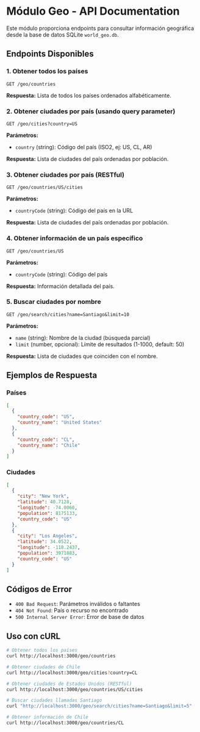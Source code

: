 # Módulo Geo - API Documentation

Este módulo proporciona endpoints para consultar información geográfica desde la base de datos SQLite `world_geo.db`.

## Endpoints Disponibles

### 1. Obtener todos los países
```
GET /geo/countries
```
**Respuesta:** Lista de todos los países ordenados alfabéticamente.

### 2. Obtener ciudades por país (usando query parameter)
```
GET /geo/cities?country=US
```
**Parámetros:**
- `country` (string): Código del país (ISO2, ej: US, CL, AR)

**Respuesta:** Lista de ciudades del país ordenadas por población.

### 3. Obtener ciudades por país (RESTful)
```
GET /geo/countries/US/cities
```
**Parámetros:**
- `countryCode` (string): Código del país en la URL

**Respuesta:** Lista de ciudades del país ordenadas por población.

### 4. Obtener información de un país específico
```
GET /geo/countries/US
```
**Parámetros:**
- `countryCode` (string): Código del país

**Respuesta:** Información detallada del país.

### 5. Buscar ciudades por nombre
```
GET /geo/search/cities?name=Santiago&limit=10
```
**Parámetros:**
- `name` (string): Nombre de la ciudad (búsqueda parcial)
- `limit` (number, opcional): Límite de resultados (1-1000, default: 50)

**Respuesta:** Lista de ciudades que coinciden con el nombre.

## Ejemplos de Respuesta

### Países
```json
[
  {
    "country_code": "US",
    "country_name": "United States"
  },
  {
    "country_code": "CL",
    "country_name": "Chile"
  }
]
```

### Ciudades
```json
[
  {
    "city": "New York",
    "latitude": 40.7128,
    "longitude": -74.0060,
    "population": 8175133,
    "country_code": "US"
  },
  {
    "city": "Los Angeles",
    "latitude": 34.0522,
    "longitude": -118.2437,
    "population": 3971883,
    "country_code": "US"
  }
]
```

## Códigos de Error

- `400 Bad Request`: Parámetros inválidos o faltantes
- `404 Not Found`: País o recurso no encontrado
- `500 Internal Server Error`: Error de base de datos

## Uso con cURL

```bash
# Obtener todos los países
curl http://localhost:3000/geo/countries

# Obtener ciudades de Chile
curl http://localhost:3000/geo/cities?country=CL

# Obtener ciudades de Estados Unidos (RESTful)
curl http://localhost:3000/geo/countries/US/cities

# Buscar ciudades llamadas Santiago
curl "http://localhost:3000/geo/search/cities?name=Santiago&limit=5"

# Obtener información de Chile
curl http://localhost:3000/geo/countries/CL
```
